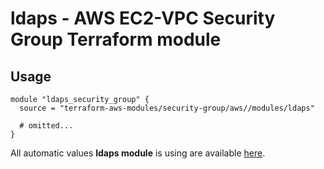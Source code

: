 # ldaps - AWS EC2-VPC Security Group Terraform module

## Usage

```hcl
module "ldaps_security_group" {
  source = "terraform-aws-modules/security-group/aws//modules/ldaps"

  # omitted...
}
```

All automatic values **ldaps module** is using are available [here](https://github.com/terraform-aws-modules/terraform-aws-security-group/blob/master/modules/ldaps/auto_values.tf).
